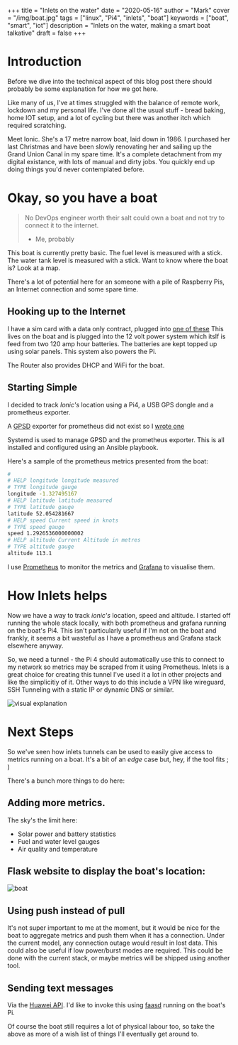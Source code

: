 +++
title = "Inlets on the water"
date = "2020-05-16"
author = "Mark"
cover = "/img/boat.jpg"
tags = ["linux", "Pi4", "inlets", "boat"]
keywords = ["boat", "smart", "iot"]
description = "Inlets on the water, making a smart boat talkative"
draft = false
+++

# Introduction

Before we dive into the technical aspect of this blog post there should probably
be some explanation for how we got here.

Like many of us, I've at times struggled with the balance of remote work,
lockdown and my personal life. I've done all the usual stuff - bread baking,
home IOT setup, and a lot of cycling but there was another itch which required
scratching.

Meet Ionic. She's a 17 metre narrow boat, laid down in 1986. I purchased her
last Christmas and have been slowly renovating her and sailing up the Grand
Union Canal in my spare time. It's a complete detachment from my digital
existance, with lots of manual and dirty jobs. You quickly end up doing things
you'd never contemplated before.

# Okay, so you have a boat

> No DevOps engineer worth their salt could own a boat and not try to connect it
> to the internet.
>
> - Me, probably

This boat is currently pretty basic. The fuel level is measured with a stick.
The water tank level is measured with a stick. Want to know where the boat is?
Look at a map.

There's a lot of potential here for an someone with a pile of Raspberry Pis, an
Internet connection and some spare time.

## Hooking up to the Internet

I have a sim card with a data only contract, plugged into [one of
these](https://consumer.huawei.com/en/routers/5g-cpe-pro/specs/) This lives on
the boat and is plugged into the 12 volt power system which itslf is feed from
two 120 amp hour batteries. The batteries are kept topped up using solar panels.
This system also powers the Pi.

The Router also provides DHCP and WiFi for the boat.

## Starting Simple

I decided to track _Ionic's_ location using a Pi4, a USB GPS dongle and a
prometheus exporter.

A [GPSD](https://gpsd.gitlab.io/gpsd/) exporter for prometheus did not exist so
I [wrote one](https://github.com/markopolo123/gpsd_prometheus_exporter)

Systemd is used to manage GPSD and the prometheus exporter. This is all
installed and configured using an Ansible playbook.

Here's a sample of the prometheus metrics presented from the boat:

```bash
#
# HELP longitude longitude measured
# TYPE longitude gauge
longitude -1.327495167
# HELP latitude latitude measured
# TYPE latitude gauge
latitude 52.054281667
# HELP speed Current speed in knots
# TYPE speed gauge
speed 1.2926536000000002
# HELP altitude Current Altitude in metres
# TYPE altitude gauge
altitude 113.1
```

I use [Prometheus](https://prometheus.io) to monitor the metrics and
[Grafana](https://grafana.com) to visualise them.

# How Inlets helps

Now we have a way to track _ionic's_ location, speed and altitude. I started off
running the whole stack locally, with both prometheus and grafana running on the
boat's Pi4. This isn't particularly useful if I'm not on the boat and frankly,
it seems a bit wasteful as I have a prometheus and Grafana stack elsewhere
anyway.

So, we need a tunnel - the Pi 4 should automatically use this to connect to my
network so metrics may be scraped from it using Prometheus. Inlets is a great
choice for creating this tunnel I've used it a lot in other projects and like
the simplicitiy of it. Other ways to do this include a VPN like wireguard, SSH
Tunneling with a static IP or dynamic DNS or similar.

![visual explanation](/images/2021-05-16-boat/boat-inlets.jpg)

# Next Steps

So we've seen how inlets tunnels can be used to easily give access to metrics
running on a boat. It's a bit of an _edge_ case but, hey, if the tool fits ; )

There's a bunch more things to do here:

## Adding more metrics.

The sky's the limit here:

* Solar power and battery statistics
* Fuel and water level gauges
* Air quality and temperature

## Flask website to display the boat's location:

![boat](/images/2021-05-16-boat/flask-app.jpg)

## Using push instead of pull

It's not super important to me at the moment, but it would be nice for the boat
to aggregate metrics and push them when it has a connection. Under the current
model, any connection outage would result in lost data. This could also be
useful if low power/burst modes are required. This could be done with the
current stack, or maybe metrics will be shipped using another tool.

## Sending text messages

Via the [Huawei
API](https://github.com/Salamek/huawei-lte-api/tree/master/huawei_lte_api). I'd
like to invoke this using [faasd](https://github.com/openfaas/faasd) running on
the boat's Pi.

Of course the boat still requires a lot of physical labour too, so take the
above as more of a wish list of things I'll eventually get around to.
